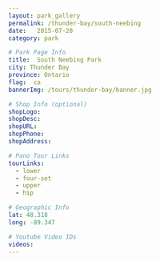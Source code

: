 ```yaml
---
layout: park_gallery
permalink: /thunder-bay/south-neebing
date:   2015-07-28
category: park

# Park Page Info
title:  South Neebing Park
city: Thunder Bay
province: Ontario
flag:  ca
bannerImg: /tours/thunder-bay/banner.jpg

# Shop Info (optional)
shopLogo:
shopDesc:
shopURL:
shopPhone:
shopAddress:

# Pano Tour Links
tourLinks:
  - lower
  - four-set
  - upper
  - hip

# Geographic Info
lat: 48.318
long: -89.347

# Youtube Video IDs
videos:
---
```

